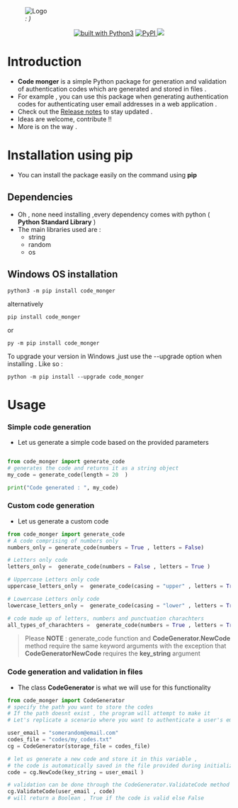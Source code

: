  
<figure  >
    <img  src="https://i.ibb.co/B5ktzB6F/codemongerlogo.png"
         alt="Logo">
    <figcaption><em>: )</em></figcaption>
</figure>

<div align="center">
<a href="https://www.python.org/"><img src="https://img.shields.io/badge/built%20with-Python3-green.svg" alt="built with Python3"></a>
		<a href="https://pepy.tech/projects/code_monger"><img src="https://static.pepy.tech/badge/code-monger" alt="PyPI">
<a href="https://github.com/victhepythonista/code_monger"><img src="https://img.shields.io/github/stars/victhepythonista/code_monger.svg?style=social&label=Stars"></a>
</div>




# Introduction

- **Code monger** is a simple Python package for generation and validation of authentication codes which are generated and stored in files . 
-  For example , you can use this package when generating authentication codes for authenticating user email addresses in a web application .
- Check out the <a href="https://github.com/victhepythonista/code_monger/blob/main/RELEASE_NOTES.md" target="_blank"> Release notes</a> to stay updated . 
- Ideas are welcome, contribute !!
- More is on the way .

# Installation using pip
- You can install the package easily on the command using **pip**

## Dependencies
- Oh , none need installing ,every dependency comes with python ( __Python Standard Library__ )
- The main libraries used are :
  - string 
  - random
  - os 

## Windows OS installation

```
python3 -m pip install code_monger

```

alternatively 

```
pip install code_monger
```

or

```
py -m pip install code_monger
```

To upgrade your version in Windows ,just use the --upgrade  option when installing . Like so :

```
python -m pip install --upgrade code_monger
```

# Usage

### Simple code generation

- Let us generate a simple code based on the provided parameters

```python

from code_monger import generate_code
# generates the code and returns it as a string object
my_code = generate_code(length = 20  )

print("Code generated : ", my_code)
```

### Custom code generation

- Let us generate a custom code 

```python
from code_monger import generate_code
# A code comprising of numbers only 
numbers_only = generate_code(numbers = True , letters = False)

# Letters only code
letters_only =  generate_code(numbers = False , letters = True )

# Uppercase Letters only code
uppercase_letters_only =  generate_code(casing = "upper" , letters = True   )

# Lowercase Letters only code
lowercase_letters_only =  generate_code(casing = "lower" , letters = True   )

# code made up of letters, numbers and punctuation charachters
all_types_of_charachters =  generate_code(numbers = True , letters = True  , punctuation_chars  = True)
```

> Please __NOTE__  :  generate_code function and __CodeGenerator.NewCode__  method require the same keyword arguments  with the exception that  __CodeGeneratorNewCode__ requires the __key_string__ argument 


### Code generation and validation in files

- The class __CodeGenerator__ is what we will use for this functionality

```python
from code_monger import CodeGenerator
# specify the path you want to store the codes 
# If the path doesnt exist , the program will attempt to make it 
# Let's replicate a scenario where you want to authenticate a user's email in a web app

user_email = "somerandom@email.com"
codes_file = "codes/my_codes.txt"
cg = CodeGenerator(storage_file = codes_file)

# let us generate a new code and store it in this variable ,
# the code is automatically saved in the file provided during initialization of CodeGenerator
code = cg.NewCode(key_string = user_email )

# validation can be done through the CodeGenerator.ValidateCode method like so:
cg.ValidateCode(user_email , code) 
# will return a Boolean , True if the code is valid else False
```

 

